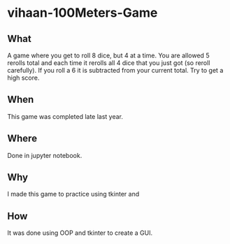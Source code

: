 # vihaan-100Meters-Game

## What
A game where you get to roll 8 dice, but 4 at a time. You are allowed 5 rerolls total and each time it rerolls all 4 dice that you just got (so reroll carefully). If you roll a 6 it is subtracted from your current total. Try to get a high score.

## When
This game was completed late last year.

## Where
Done in jupyter notebook.

## Why
I made this game to practice using tkinter and 

## How
It was done using OOP and tkinter to create a GUI.
